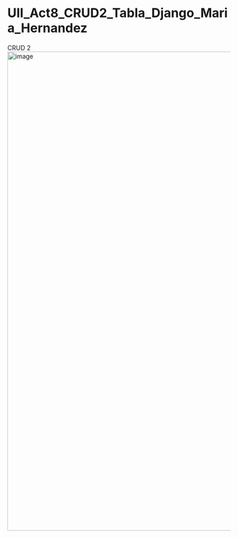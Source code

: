 # UII_Act8_CRUD2_Tabla_Django_Maria_Hernandez
CRUD 2
<img width="1920" height="1080" alt="image" src="https://github.com/user-attachments/assets/ae2cc39e-576e-4159-8419-beec6df37b3e" />

